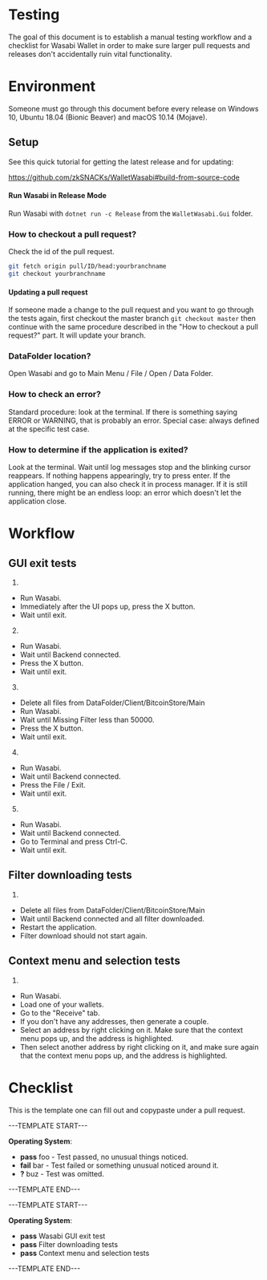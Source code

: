 # Testing

The goal of this document is to establish a manual testing workflow and a checklist for Wasabi Wallet in order to make sure larger pull requests and releases don't accidentally ruin vital functionality.

# Environment

Someone must go through this document before every release on Windows 10, Ubuntu 18.04 (Bionic Beaver) and macOS 10.14 (Mojave).

## Setup

See this quick tutorial for getting the latest release and for updating:

https://github.com/zkSNACKs/WalletWasabi#build-from-source-code

#### Run Wasabi in Release Mode

Run Wasabi with `dotnet run -c Release` from the `WalletWasabi.Gui` folder.

### How to checkout a pull request?

Check the id of the pull request.
```sh
git fetch origin pull/ID/head:yourbranchname
git checkout yourbranchname
```

#### Updating a pull request

If someone made a change to the pull request and you want to go through the tests again, first checkout the master branch `git checkout master` then continue with the same procedure described in the "How to checkout a pull request?" part. It will update your branch.

### DataFolder location?

Open Wasabi and go to Main Menu / File / Open / Data Folder.

### How to check an error?

Standard procedure: look at the terminal. If there is something saying ERROR or WARNING, that is probably an error.
Special case: always defined at the specific test case.

### How to determine if the application is exited?

Look at the terminal. Wait until log messages stop and the blinking cursor reappears. If nothing happens appearingly, try to press enter. If the application hanged, you can also check it in process manager. If it is still running, there might be an endless loop: an error which doesn't let the application close.

# Workflow

## GUI exit tests

1.
  * Run Wasabi.
  * Immediately after the UI pops up, press the X button.
  * Wait until exit.
2.
  * Run Wasabi.
  * Wait until Backend connected.
  * Press the X button.
  * Wait until exit.
3.
  * Delete all files from DataFolder/Client/BitcoinStore/Main
  * Run Wasabi.
  * Wait until Missing Filter less than 50000.
  * Press the X button.
  * Wait until exit.
4.
  * Run Wasabi.
  * Wait until Backend connected.
  * Press the File / Exit.
  * Wait until exit.
5.
  * Run Wasabi.
  * Wait until Backend connected.
  * Go to Terminal and press Ctrl-C.
  * Wait until exit.
  
## Filter downloading tests

1.
  * Delete all files from DataFolder/Client/BitcoinStore/Main
  * Wait until Backend connected and all filter downloaded.
  * Restart the application.
  * Filter download should not start again.
  
## Context menu and selection tests

1.
  * Run Wasabi.
  * Load one of your wallets. 
  * Go to the "Receive" tab.
  * If you don't have any addresses, then generate a couple.
  * Select an address by right clicking on it. Make sure that the context menu pops up, and the address is highlighted.
  * Then select another address by right clicking on it, and make sure again that the context menu pops up, and the address is highlighted.
 

# Checklist

This is the template one can fill out and copypaste under a pull request.

---TEMPLATE START---

**Operating System**:

- **pass** foo - Test passed, no unusual things noticed.
- **fail** bar - Test failed or something unusual noticed around it.
- **?** buz - Test was omitted.

---TEMPLATE END---

---TEMPLATE START---

**Operating System**:

- **pass** Wasabi GUI exit test
- **pass** Filter downloading tests
- **pass** Context menu and selection tests

---TEMPLATE END---
